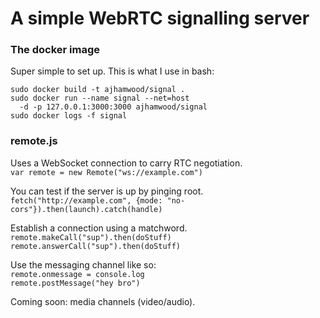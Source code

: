 # A simple WebRTC signalling server

### The docker image
Super simple to set up. This is what I use in bash:

    sudo docker build -t ajhamwood/signal .
    sudo docker run --name signal --net=host
      -d -p 127.0.0.1:3000:3000 ajhamwood/signal
    sudo docker logs -f signal

### remote.js

Uses a WebSocket connection to carry RTC negotiation.  
`var remote = new Remote("ws://example.com")`

You can test if the server is up by pinging root.  
`fetch("http://example.com", {mode: "no-cors"}).then(launch).catch(handle)`

Establish a connection using a matchword.  
`remote.makeCall("sup").then(doStuff)`  
`remote.answerCall("sup").then(doStuff)`

Use the messaging channel like so:  
`remote.onmessage = console.log`  
`remote.postMessage("hey bro")`

Coming soon: media channels (video/audio).
